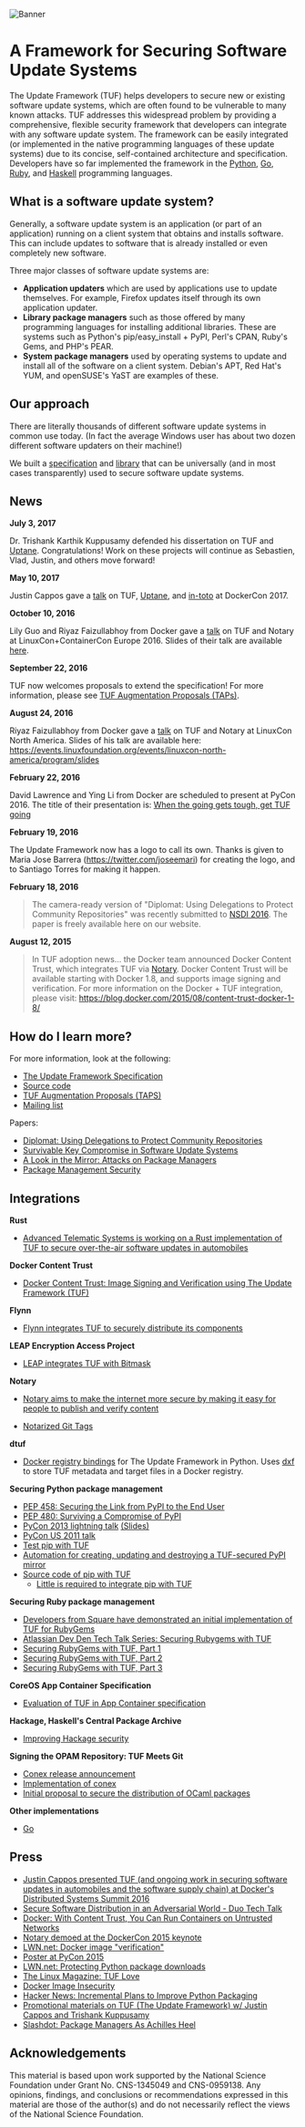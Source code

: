 ![Banner](https://raw.githubusercontent.com/theupdateframework/tuf/develop/docs/images/banner_website.JPG)

# A Framework for Securing Software Update Systems

The Update Framework (TUF) helps developers to secure new or existing
software update systems, which are often found to be vulnerable to many
known attacks. TUF addresses this widespread problem by providing a
comprehensive, flexible security framework that developers can integrate
with any software update system. The framework can be easily integrated (or
implemented in the native programming languages of these update systems)
due to its concise, self-contained architecture and specification.
Developers have so far implemented the framework in the
[Python](https://github.com/theupdateframework/tuf),
[Go](https://github.com/flynn/go-tuf),
[Ruby](https://corner.squareup.com/2013/12/securing-rubygems-with-tuf-part-1.html),
and
[Haskell](https://www.well-typed.com/blog/2015/07/hackage-security-alpha/)
programming languages.

## What is a software update system?

Generally, a software update system is an application (or part of an
application) running on a client system that obtains and installs software.
This can include updates to software that is already installed or even
completely new software.

Three major classes of software update systems are:

* **Application updaters** which are used by applications use to update themselves. For example, Firefox updates itself through its own application updater.
* **Library package managers** such as those offered by many programming languages for installing additional libraries. These are systems such as Python's pip/easy_install + PyPI, Perl's CPAN, Ruby's Gems, and PHP's PEAR.
* **System package managers** used by operating systems to update and install all of the software on a client system. Debian's APT, Red Hat's YUM, and openSUSE's YaST are examples of these.

## Our approach

There are literally thousands of different software update systems in
common use today. (In fact the average Windows user has about two dozen
different software updaters on their machine!)

We built a
[specification](https://github.com/theupdateframework/tuf/blob/develop/docs/tuf-spec.txt)
and [library](https://github.com/theupdateframework/tuf) that can be
universally (and in most cases transparently) used to secure software
update systems.

## News

**July 3, 2017**

>
Dr. Trishank Karthik Kuppusamy defended his dissertation on TUF and 
[Uptane](https://uptane.github.io).  Congratulations!  Work on these 
projects will continue as Sebastien, Vlad, Justin, and others move forward!

**May 10, 2017**

>
Justin Cappos gave a [talk](https://ssl.engineering.nyu.edu/blog/2017-04-24-DockerCon) on TUF, [Uptane](https://uptane.github.io), and [in-toto](https://in-toto.io/) at DockerCon 2017.

**October 10, 2016**

>
Lily Guo and Riyaz Faizullabhoy from Docker gave a [talk](https://linuxconcontainerconeurope2016.sched.org/event/7oI1/software-update-security-when-the-going-gets-tough-get-tuf-going-riyaz-faizullabhoy-lily-guo-docker?iframe=no&w=i:100;&sidebar=yes&bg=no) on TUF and Notary at LinuxCon+ContainerCon Europe 2016.  Slides of their talk are available [here](http://schd.ws/hosted_files/linuxconcontainerconeurope2016/50/When%20the%20going%20gets%20tough%2C%20get%20TUF%20going%21%20Linuxcon%20EU.pdf).

**September 22, 2016**

>
TUF now welcomes proposals to extend the specification! For more information, please see [TUF Augmentation Proposals (TAPs)](https://github.com/theupdateframework/taps).

**August 24, 2016**

>
Riyaz Faizullabhoy from Docker gave a [talk](https://lcccna2016.sched.org/event/7JWU/when-the-going-gets-tough-get-tuf-going-riyaz-faizullabhoy-docker) on TUF and Notary at LinuxCon North America.  Slides of his talk are available here:
https://events.linuxfoundation.org/events/linuxcon-north-america/program/slides
 
**February 22, 2016**

>
David Lawrence and Ying Li from Docker are scheduled to present at PyCon 2016.  The title
of their presentation is: [When the going gets tough, get TUF going](https://us.pycon.org/2016/schedule/presentation/2187/)

**February 19, 2016**

> 
The Update Framework now has a logo to call its own.  Thanks is given to Maria Jose Barrera (https://twitter.com/joseemari) for creating the logo, and to Santiago Torres for making it happen.

**February 18, 2016**

> The camera-ready version of "Diplomat: Using Delegations to Protect Community Repositories" was recently submitted to [NSDI 2016](https://www.usenix.org/conference/nsdi16).  The paper is freely available here on our website.

**August 12, 2015**

> In TUF adoption news... the Docker team announced Docker Content Trust, which integrates TUF via [Notary](https://github.com/docker/notary).  Docker Content Trust will be available starting with Docker 1.8, and supports image signing and verification.  For more information on the Docker + TUF integration, please visit:
https://blog.docker.com/2015/08/content-trust-docker-1-8/

## How do I learn more?

For more information, look at the following:

* [The Update Framework Specification](https://github.com/theupdateframework/tuf/blob/develop/docs/tuf-spec.txt)
* [Source code](https://github.com/theupdateframework/tuf)
* [TUF Augmentation Proposals (TAPS)](https://github.com/theupdateframework/taps)
* [Mailing list](https://groups.google.com/forum/?fromgroups#%21forum/theupdateframework)

Papers:

* [Diplomat: Using Delegations to Protect Community Repositories](https://isis.poly.edu/~jcappos/papers/kuppusamy_nsdi_16.pdf)
* [Survivable Key Compromise in Software Update Systems](https://isis.poly.edu/~jcappos/papers/samuel_tuf_ccs_2010.pdf)
* [A Look in the Mirror: Attacks on Package Managers](https://isis.poly.edu/~jcappos/papers/cappos_mirror_ccs_08.pdf)
* [Package Management Security](https://isis.poly.edu/~jcappos/papers/cappos_pmsec_tr08-02.pdf)

## Integrations

**Rust**

* [Advanced Telematic Systems is working on a Rust implementation of TUF to secure over-the-air software updates in automobiles](https://crates.io/crates/tuf)

**Docker Content Trust**
* [Docker Content Trust: Image Signing and Verification using The Update Framework (TUF)](https://blog.docker.com/2015/08/content-trust-docker-1-8/)

**Flynn**

* [Flynn integrates TUF to securely distribute its components](https://flynn.io/docs/development#the-update-framework-%28tuf%29)

**LEAP Encryption Access Project**

* [LEAP integrates TUF with Bitmask](https://leap.se/en/2014/darkest-night)

**Notary**

* [Notary aims to make the internet more secure by making it easy for people to publish and verify content](https://github.com/docker/notary)

* [Notarized Git Tags](https://github.com/docker/global-hack-day-3/tree/master/docker-bdx)

**dtuf**

* [Docker registry bindings](https://github.com/davedoesdev/dtuf) for The Update Framework in Python. Uses [dxf](https://github.com/davedoesdev/dxf) to store TUF metadata and target files in a Docker registry.

**Securing Python package management**

* [PEP 458: Securing the Link from PyPI to the End User](https://github.com/theupdateframework/pep-on-pypi-with-tuf)
* [PEP 480: Surviving a Compromise of PyPI](https://github.com/theupdateframework/pep-maximum-security-model)
* [PyCon 2013 lightning talk](https://www.youtube.com/watch?v=2sx1lS6cT3g) [(Slides)](https://docs.google.com/presentation/d/1FMptD5sMH41BTgS3-PN0-7j5Zqvs_zZZ3ntsD_4u-7w/edit?usp=sharing)
* [PyCon US 2011 talk](https://pyvideo.org/video/412/pycon-2011--tuf--secure-software-updates-in-pytho)
* [Test pip with TUF](https://github.com/theupdateframework/pip/wiki/pip-over-TUF)
* [Automation for creating, updating and destroying a TUF-secured PyPI mirror](https://github.com/theupdateframework/pypi.updateframework.com)
* [Source code of pip with TUF](https://github.com/theupdateframework/pip/tree/tuf-master)
    * [Little is required to integrate pip with TUF](https://github.com/theupdateframework/pip/compare/pypa:master...tuf-master)

**Securing Ruby package management**

* [Developers from Square have demonstrated an initial implementation of TUF for RubyGems](https://groups.google.com/forum/#%21topic/rubygems-tuf/vCxUSX51bbo)
* [Atlassian Dev Den Tech Talk Series: Securing Rubygems with TUF](https://www.youtube.com/watch?v=J0GkcToeDiM)
* [Securing RubyGems with TUF, Part 1](https://corner.squareup.com/2013/12/securing-rubygems-with-tuf-part-1.html)
* [Securing RubyGems with TUF, Part 2](https://corner.squareup.com/2013/12/securing-rubygems-with-tuf-part-2.html)
* [Securing RubyGems with TUF, Part 3](https://corner.squareup.com/2013/12/securing-rubygems-with-tuf-part-3.html)

**CoreOS App Container Specification**

* [Evaluation of TUF in App Container specification](https://groups.google.com/forum/#!searchin/theupdateframework/app$20container/theupdateframework/kqUMGIWSTyI/yQeR78PzIukJ)

**Hackage, Haskell's Central Package Archive**

* [Improving Hackage security](https://www.well-typed.com/blog/2015/04/improving-hackage-security/)

**Signing the OPAM Repository: TUF Meets Git**

* [Conex release announcement](https://hannes.nqsb.io/Posts/Conex)
* [Implementation of conex](https://github.com/hannesm/conex)
* [Initial proposal to secure the distribution of OCaml packages](https://opam.ocaml.org/blog/Signing-the-opam-repository/)

**Other implementations**

* [Go](https://github.com/flynn/go-tuf)

## Press

* [Justin Cappos presented TUF (and ongoing work in securing software updates in automobiles and the software supply chain) at Docker's Distributed Systems Summit 2016 ](https://www.youtube.com/watch?v=Aryr0O6H_2U&list=PLkA60AVN3hh8oPas3cq2VA9xB7WazcIgs&index=9)
* [Secure Software Distribution in an Adversarial World - Duo Tech Talk](https://www.youtube.com/watch?v=OW8NPkSq-3k)
* [Docker: With Content Trust, You Can Run Containers on Untrusted Networks](https://thenewstack.io/docker-content-trust-can-run-containers-untrusted-networks/)
* [Notary demoed at the DockerCon 2015 keynote](https://www.ustream.tv/recorded/64499822#t=1h54m0s)
* [LWN.net: Docker image "verification"](https://lwn.net/Articles/628343/)
* [Poster at PyCon 2015](https://us.pycon.org/2015/schedule/presentation/438/)
* [LWN.net: Protecting Python package downloads](https://lwn.net/Articles/629426/)
* [The Linux Magazine: TUF Love](https://www.linux-magazine.com/Issues/2014/160/Security-Lessons-TUF)
* [Docker Image Insecurity](https://titanous.com/posts/docker-insecurity)
* [Hacker News: Incremental Plans to Improve Python Packaging](https://news.ycombinator.com/item?id=8780369)
* [Promotional materials on TUF (The Update Framework) w/ Justin Cappos and Trishank Kuppusamy](https://vimeo.com/88774074)
* [Slashdot: Package Managers As Achilles Heel](https://it.slashdot.org/story/08/07/10/227220/package-managers-as-achilles-heel)

## Acknowledgements

This material is based upon work supported by the National Science
Foundation under Grant No. CNS-1345049 and CNS-0959138.  Any opinions,
findings, and conclusions or recommendations expressed in this material are
those of the author(s) and do not necessarily reflect the views of the
National Science Foundation.
